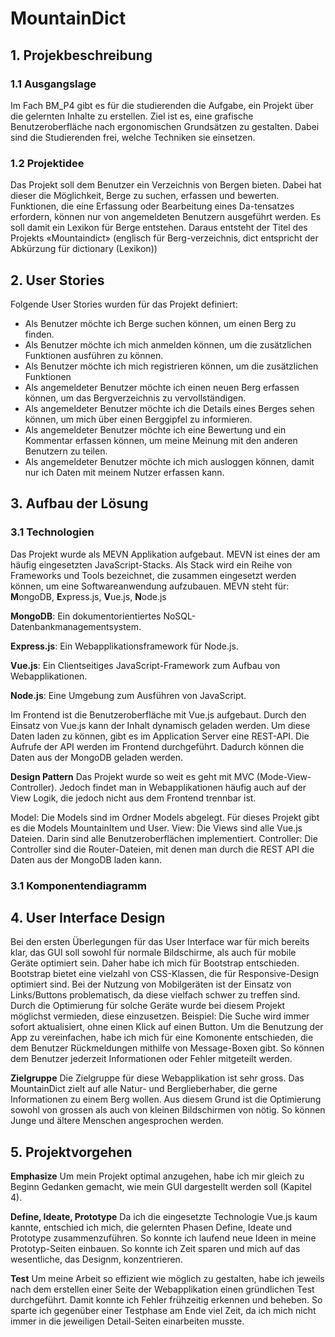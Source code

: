 # MountainDict
## 1. Projekbeschreibung
### 1.1 Ausgangslage
Im Fach BM_P4 gibt es für die studierenden die Aufgabe, ein Projekt über die gelernten Inhalte zu erstellen. 
Ziel ist es, eine grafische Benutzeroberfläche nach ergonomischen Grundsätzen zu gestalten. Dabei sind die Studierenden frei, welche Techniken sie einsetzen.
### 1.2	Projektidee
Das Projekt soll dem Benutzer ein Verzeichnis von Bergen bieten. Dabei hat dieser die Möglichkeit, Berge zu suchen, erfassen und bewerten. Funktionen, die eine Erfassung oder Bearbeitung eines Da-tensatzes erfordern, können nur von angemeldeten Benutzern ausgeführt werden. Es soll damit ein Lexikon für Berge entstehen. Daraus entsteht der Titel des Projekts «Mountaindict» (englisch für Berg-verzeichnis, dict entspricht der Abkürzung für dictionary (Lexikon))

## 2. User Stories
Folgende User Stories wurden für das Projekt definiert:
- Als Benutzer möchte ich Berge suchen können, um einen Berg zu finden.
- Als Benutzer möchte ich mich anmelden können, um die zusätzlichen Funktionen ausführen zu können.
- Als Benutzer möchte ich mich registrieren können, um die zusätzlichen Funktionen
- Als angemeldeter Benutzer möchte ich einen neuen Berg erfassen können, um das Bergverzeichnis zu vervollständigen.
- Als angemeldeter Benutzer möchte ich die Details eines Berges sehen können, um mich über einen Berggipfel zu informieren.
- Als angemeldeter Benutzer möchte ich eine Bewertung und ein Kommentar erfassen können, um meine Meinung mit den anderen Benutzern zu teilen.
- Als angemeldeter Benutzer möchte ich mich ausloggen können, damit nur ich Daten mit meinem Nutzer erfassen kann.

## 3. Aufbau der Lösung
### 3.1 Technologien
Das Projekt wurde als MEVN Applikation aufgebaut. MEVN ist eines der am häufig eingesetzten JavaScript-Stacks. Als Stack wird ein Reihe von Frameworks und Tools
bezeichnet, die zusammen eingesetzt werden können, um eine Softwareanwendung aufzubauen. 
MEVN steht für:
**M**ongoDB, **E**xpress.js, **V**ue.js, **N**ode.js

**MongoDB**: Ein dokumentorientiertes NoSQL-Datenbankmanagementsystem. 

**Express.js**: Ein Webapplikationsframework für Node.js.

**Vue.js**: Ein Clientseitiges JavaScript-Framework zum Aufbau von Webapplikationen.

**Node.js**: Eine Umgebung zum Ausführen von JavaScript.

Im Frontend ist die Benutzeroberfläche mit Vue.js aufgebaut. Durch den Einsatz von Vue.js kann der Inhalt dynamisch geladen werden. Um diese Daten laden zu können, 
gibt es im Application Server eine REST-API. Die Aufrufe der API werden im Frontend durchgeführt. Dadurch können die Daten aus der MongoDB geladen werden.

**Design Pattern**
Das Projekt wurde so weit es geht mit MVC (Mode-View-Controller). Jedoch findet man in Webapplikationen häufig auch auf der View Logik, die jedoch nicht aus dem Frontend trennbar ist.

Model: Die Models sind im Ordner Models abgelegt. Für dieses Projekt gibt es die Models MountainItem und User. 
View: Die Views sind alle Vue.js Dateien. Darin sind alle Benutzeroberflächen implementiert.
Controller: Die Controller sind die Router-Dateien, mit denen man durch die REST API die Daten aus der MongoDB laden kann.

### 3.1	Komponentendiagramm

## 4. User Interface Design
Bei den ersten Überlegungen für das User Interface war für mich bereits klar, das GUI soll sowohl für normale Bildschirme, als auch für mobile Geräte optimiert sein. Daher habe ich mich für Bootstrap entschieden. Bootstrap bietet eine vielzahl von CSS-Klassen, die für Responsive-Design optimiert sind.
Bei der Nutzung von Mobilgeräten ist der Einsatz von Links/Buttons problematisch, da diese vielfach schwer zu treffen sind. Durch die Optimierung für solche Geräte wurde bei diesem Projekt möglichst vermieden, diese einzusetzen. Beispiel: Die Suche wird immer sofort aktualisiert, ohne einen Klick auf einen Button.
Um die Benutzung der App zu vereinfachen, habe ich mich für eine Komonente entschieden, die dem Benutzer Rückmeldungen mithilfe von Message-Boxen gibt. So können dem Benutzer jederzeit Informationen oder Fehler mitgeteilt werden.

**Zielgruppe**
Die Zielgruppe für diese Webapplikation ist sehr gross. Das MountainDict zielt auf alle Natur- und Berglieberhaber, die gerne Informationen zu einem Berg wollen. 
Aus diesem Grund ist die Optimierung sowohl von grossen als auch von kleinen Bildschirmen von nötig. So können Junge und ältere Menschen angesprochen werden.

## 5. Projektvorgehen
**Emphasize**
Um mein Projekt optimal anzugehen, habe ich mir gleich zu Beginn Gedanken gemacht, wie mein GUI dargestellt werden soll (Kapitel 4).

**Define, Ideate, Prototype**
Da ich die eingesetzte Technologie Vue.js kaum kannte, entschied ich mich, die gelernten Phasen Define, Ideate und Prototype zusammenzuführen. So konnte ich laufend neue Ideen in meine Prototyp-Seiten einbauen. So konnte ich Zeit sparen und mich auf das wesentliche, das Designm, konzentrieren.

**Test**
Um meine Arbeit so effizient wie möglich zu gestalten, habe ich jeweils nach dem erstellen einer Seite der Webapplikation einen gründlichen Test durchgeführt. Damit konnte ich Fehler frühzeitig erkennen und beheben. So sparte ich gegenüber einer Testphase am Ende viel Zeit, da ich mich nicht immer in die jeweiligen Detail-Seiten einarbeiten musste. 